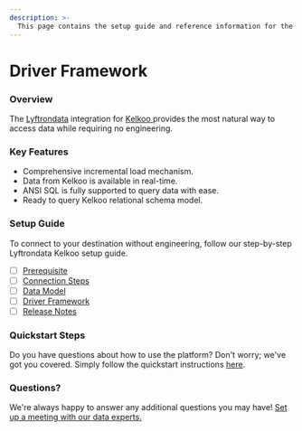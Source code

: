 ```yaml
---
description: >-
  This page contains the setup guide and reference information for the Kelkoo source connector.
---
```


# Driver Framework

### Overview

The [Lyftrondata](https://www.lyftrondata.com/) integration for [Kelkoo](https://www.lyftrondata.com/integration/kelkoo/)[ ](https://www.lyftrondata.com/integration/kelkoo/)provides the most natural way to access data while requiring no engineering.

### Key Features

* Comprehensive incremental load mechanism.
* Data from Kelkoo is available in real-time.&#x20;
* ANSI SQL is fully supported to query data with ease.
* Ready to query Kelkoo relational schema model.

### Setup Guide

To connect to your destination without engineering, follow our step-by-step Lyftrondata Kelkoo setup guide.

* [ ] [Prerequisite](../../marketing-analytics/kelkoo/prerequisite.md)
* [ ] [Connection Steps](../../marketing-analytics/kelkoo/connection-steps.md)
* [ ] [Data Model](../../marketing-analytics/kelkoo/data-model/)
* [ ] [Driver Framework](../../marketing-analytics/kelkoo/driver-framework/)
* [ ] [Release Notes](../../marketing-analytics/kelkoo/release-notes.md)

### Quickstart Steps

Do you have questions about how to use the platform? Don't worry; we've got you covered. Simply follow the quickstart instructions [here](../../../quickstart-steps.md).

### Questions? <a href="#questions" id="questions"></a>

We're always happy to answer any additional questions you may have! [Set up a meeting with our data experts.](https://www.lyftrondata.com/book-a-meeting/)


